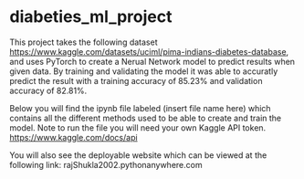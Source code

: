 # diabeties_ml_project

This project takes the following dataset https://www.kaggle.com/datasets/uciml/pima-indians-diabetes-database, and uses PyTorch to create a Nerual Network model to predict results when given data. By training and validating the model it was able to accuratly predict the result with a training accuracy of 85.23% and validation accuracy of 82.81%.

Below you will find the ipynb file labeled (insert file name here) which contains all the different methods used to be able to create and train the model. Note to run the file you will need your own Kaggle API token. https://www.kaggle.com/docs/api

You will also see the deployable website which can be viewed at the following link: rajShukla2002.pythonanywhere.com
